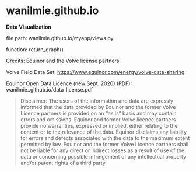 # wanilmie.github.io

**Data Visualization**

file path: wanilmie.github.io/myapp/views.py

function: return_graph()

Credits: Equinor and the Volve license partners

Volve Field Data Set: https://www.equinor.com/energy/volve-data-sharing

Equinor Open Data Licence (new Sept. 2020) (PDF): wanilmie..github.io/data_license.pdf

> Disclaimer:
> The users of the information and data are expressly informed that the data provided by Equinor and the former Volve Licence partners is provided on an “as is” basis and may contain errors and omissions. Equinor and former Volve licence partners provide no warranties, expressed or implied, either relating to the content or to the relevance of the data. Equinor disclaims any liability for errors and defects associated with the data to the maximum extent permitted by law. Equinor and the former Volve Licence partners shall not be liable for any direct or indirect losses as a result of use of the data or concerning possible infringement of any intellectual property and/or patent rights of a third party.
